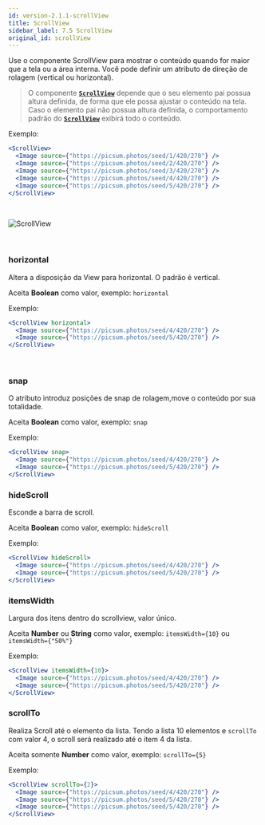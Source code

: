 ```yaml
---
id: version-2.1.1-scrollView
title: ScrollView
sidebar_label: 7.5 ScrollView
original_id: scrollView
---
```



Use o componente ScrollView para mostrar o conteúdo quando for maior que a tela ou a área interna.
Você pode definir um atributo de direção de rolagem (vertical ou horizontal).



> O componente [**`ScrollView`**]() depende que o seu elemento pai possua altura definida, de forma que ele possa ajustar o conteúdo na tela. Caso o elemento pai não possua altura definida, o comportamento padrão do [**`ScrollView`**]() exibirá todo o conteúdo.

Exemplo:

```jsx harmony
<ScrollView>
  <Image source={"https://picsum.photos/seed/1/420/270"} />
  <Image source={"https://picsum.photos/seed/2/420/270"} />
  <Image source={"https://picsum.photos/seed/3/420/270"} />
  <Image source={"https://picsum.photos/seed/4/420/270"} />
  <Image source={"https://picsum.photos/seed/5/420/270"} />
</ScrollView>
``` 

<br>

![ScrollView](assets/old_versions/scrollView.png)

<br>

### horizontal

Altera a disposição da View para horizontal. O padrão é vertical.

Aceita **Boolean** como valor, exemplo: ```horizontal```

Exemplo:

```jsx harmony
<ScrollView horizontal>
  <Image source={"https://picsum.photos/seed/4/420/270"} />
  <Image source={"https://picsum.photos/seed/5/420/270"} />
</ScrollView>
``` 

<br>

### snap 

O atributo introduz posições de snap de rolagem,move o conteúdo por sua totalidade.

Aceita **Boolean** como valor, exemplo: ```snap```

Exemplo:

```jsx harmony
<ScrollView snap>
  <Image source={"https://picsum.photos/seed/4/420/270"} />
  <Image source={"https://picsum.photos/seed/5/420/270"} />
</ScrollView>
``` 

### hideScroll

Esconde a barra de scroll.

Aceita **Boolean** como valor, exemplo: `hideScroll`


Exemplo:

```jsx harmony
<ScrollView hideScroll>
  <Image source={"https://picsum.photos/seed/4/420/270"} />
  <Image source={"https://picsum.photos/seed/5/420/270"} />
</ScrollView>
``` 

### itemsWidth 

Largura dos itens dentro do scrollview, valor único.

Aceita **Number** ou **String**
 como valor, exemplo: ```itemsWidth={10}``` ou ```itemsWidth={"50%"}```


Exemplo:

```jsx harmony
<ScrollView itemsWidth={10}>
  <Image source={"https://picsum.photos/seed/4/420/270"} />
  <Image source={"https://picsum.photos/seed/5/420/270"} />
</ScrollView>
``` 

### scrollTo 

Realiza Scroll até o elemento da lista. Tendo a lista 10 elementos e ```scrollTo``` com valor 4, o scroll será realizado até o item 4 da lista.

Aceita somente **Number** como valor, exemplo: ```scrollTo={5}```

Exemplo:

```jsx harmony
<ScrollView scrollTo={2}>
  <Image source={"https://picsum.photos/seed/4/420/270"} />
  <Image source={"https://picsum.photos/seed/5/420/270"} />
  <Image source={"https://picsum.photos/seed/5/420/270"} />
</ScrollView>
``` 
